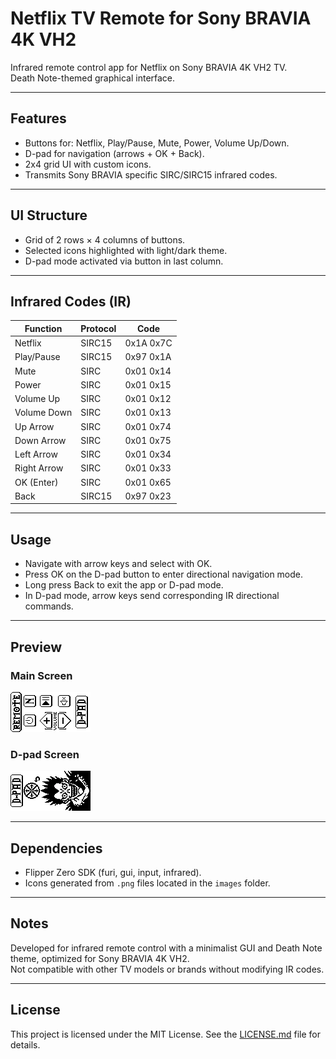 # Netflix TV Remote for Sony BRAVIA 4K VH2

Infrared remote control app for Netflix on Sony BRAVIA 4K VH2 TV.  
Death Note-themed graphical interface.

---

## Features

- Buttons for: Netflix, Play/Pause, Mute, Power, Volume Up/Down.  
- D-pad for navigation (arrows + OK + Back).  
- 2x4 grid UI with custom icons.  
- Transmits Sony BRAVIA specific SIRC/SIRC15 infrared codes.

---

## UI Structure

- Grid of 2 rows × 4 columns of buttons.  
- Selected icons highlighted with light/dark theme.  
- D-pad mode activated via button in last column.

---

## Infrared Codes (IR)

| Function   | Protocol   | Code       |
|------------|------------|------------|
| Netflix    | SIRC15     | 0x1A 0x7C  |
| Play/Pause | SIRC15     | 0x97 0x1A  |
| Mute       | SIRC       | 0x01 0x14  |
| Power      | SIRC       | 0x01 0x15  |
| Volume Up  | SIRC       | 0x01 0x12  |
| Volume Down| SIRC       | 0x01 0x13  |
| Up Arrow   | SIRC       | 0x01 0x74  |
| Down Arrow | SIRC       | 0x01 0x75  |
| Left Arrow | SIRC       | 0x01 0x34  |
| Right Arrow| SIRC       | 0x01 0x33  |
| OK (Enter) | SIRC       | 0x01 0x65  |
| Back       | SIRC15     | 0x97 0x23  |

---

## Usage

- Navigate with arrow keys and select with OK.  
- Press OK on the D-pad button to enter directional navigation mode.  
- Long press Back to exit the app or D-pad mode.  
- In D-pad mode, arrow keys send corresponding IR directional commands.

---

## Preview

### Main Screen

![Main Screen](images/main_screen_128x64.png)

### D-pad Screen

![D-pad Screen](images/dpad_scene_128x64.png)

---

## Dependencies

- Flipper Zero SDK (furi, gui, input, infrared).  
- Icons generated from `.png` files located in the `images` folder.

---

## Notes

Developed for infrared remote control with a minimalist GUI and Death Note theme, optimized for Sony BRAVIA 4K VH2.  
Not compatible with other TV models or brands without modifying IR codes.

---

## License

This project is licensed under the MIT License. See the [LICENSE.md](LICENSE.md) file for details.
